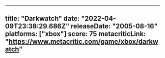 
---
title: "Darkwatch"
date: "2022-04-09T23:38:29.686Z"
releaseDate: "2005-08-16"
platforms: ["xbox"]
score: 75
metacriticLink: "https://www.metacritic.com/game/xbox/darkwatch"
---
